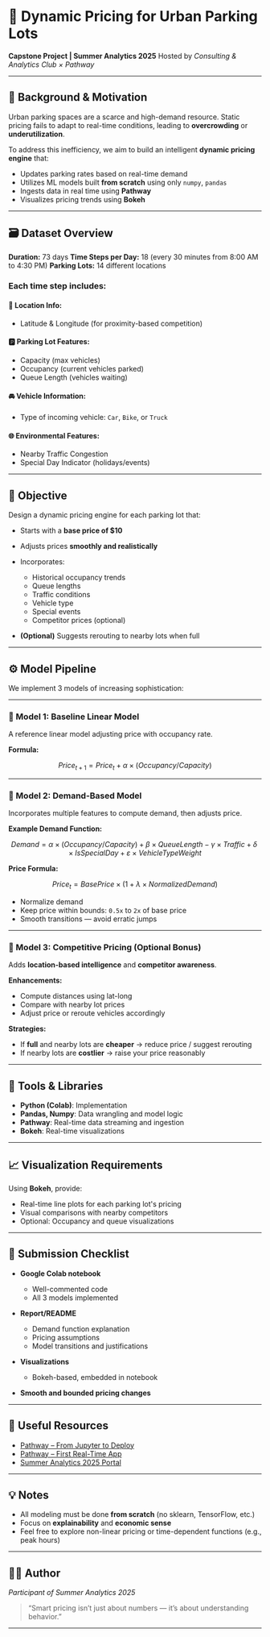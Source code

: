# 🚗 Dynamic Pricing for Urban Parking Lots

**Capstone Project | Summer Analytics 2025**
Hosted by *Consulting & Analytics Club × Pathway*

---

## 🧠 Background & Motivation

Urban parking spaces are a scarce and high-demand resource. Static pricing fails to adapt to real-time conditions, leading to **overcrowding** or **underutilization**.

To address this inefficiency, we aim to build an intelligent **dynamic pricing engine** that:

* Updates parking rates based on real-time demand
* Utilizes ML models built **from scratch** using only `numpy`, `pandas`
* Ingests data in real time using **Pathway**
* Visualizes pricing trends using **Bokeh**

---

## 🗃️ Dataset Overview

**Duration:** 73 days
**Time Steps per Day:** 18 (every 30 minutes from 8:00 AM to 4:30 PM)
**Parking Lots:** 14 different locations

### Each time step includes:

#### 📍 Location Info:

* Latitude & Longitude (for proximity-based competition)

#### 🅿️ Parking Lot Features:

* Capacity (max vehicles)
* Occupancy (current vehicles parked)
* Queue Length (vehicles waiting)

#### 🚘 Vehicle Information:

* Type of incoming vehicle: `Car`, `Bike`, or `Truck`

#### 🌐 Environmental Features:

* Nearby Traffic Congestion
* Special Day Indicator (holidays/events)

---

## 🎯 Objective

Design a dynamic pricing engine for each parking lot that:

* Starts with a **base price of \$10**
* Adjusts prices **smoothly and realistically**
* Incorporates:

  * Historical occupancy trends
  * Queue lengths
  * Traffic conditions
  * Vehicle type
  * Special events
  * Competitor prices (optional)
* **(Optional)** Suggests rerouting to nearby lots when full

---

## ⚙️ Model Pipeline

We implement 3 models of increasing sophistication:

---

### 🔹 Model 1: Baseline Linear Model

A reference linear model adjusting price with occupancy rate.

**Formula:**

```math
Price_{t+1} = Price_t + α × (Occupancy / Capacity)
```

---

### 🔸 Model 2: Demand-Based Model

Incorporates multiple features to compute demand, then adjusts price.

**Example Demand Function:**

```math
Demand = α × (Occupancy / Capacity) + β × QueueLength − γ × Traffic + δ × IsSpecialDay + ε × VehicleTypeWeight
```

**Price Formula:**

```math
Price_t = BasePrice × (1 + λ × NormalizedDemand)
```

* Normalize demand
* Keep price within bounds: `0.5x` to `2x` of base price
* Smooth transitions — avoid erratic jumps

---

### 🔺 Model 3: Competitive Pricing (Optional Bonus)

Adds **location-based intelligence** and **competitor awareness**.

**Enhancements:**

* Compute distances using lat-long
* Compare with nearby lot prices
* Adjust price or reroute vehicles accordingly

**Strategies:**

* If **full** and nearby lots are **cheaper** → reduce price / suggest rerouting
* If nearby lots are **costlier** → raise your price reasonably

---

## 🧩 Tools & Libraries

* **Python (Colab)**: Implementation
* **Pandas, Numpy**: Data wrangling and model logic
* **Pathway**: Real-time data streaming and ingestion
* **Bokeh**: Real-time visualizations

---

## 📈 Visualization Requirements

Using **Bokeh**, provide:

* Real-time line plots for each parking lot's pricing
* Visual comparisons with nearby competitors
* Optional: Occupancy and queue visualizations

---

## 📝 Submission Checklist

* **Google Colab notebook**

  * Well-commented code
  * All 3 models implemented
* **Report/README**

  * Demand function explanation
  * Pricing assumptions
  * Model transitions and justifications
* **Visualizations**

  * Bokeh-based, embedded in notebook
* **Smooth and bounded pricing changes**

---

## 🔗 Useful Resources

* [Pathway – From Jupyter to Deploy](https://pathway.com/developers/user-guide/deployment/from-jupyter-to-deploy/)
* [Pathway – First Real-Time App](https://pathway.com/developers/user-guide/introduction/first_realtime_app_with_pathway/)
* [Summer Analytics 2025 Portal](https://www.caciitg.com/sa/course25/)

---

## 💡 Notes

* All modeling must be done **from scratch** (no sklearn, TensorFlow, etc.)
* Focus on **explainability** and **economic sense**
* Feel free to explore non-linear pricing or time-dependent functions (e.g., peak hours)

---

## 👨‍💻 Author

*Participant of Summer Analytics 2025*

> “Smart pricing isn’t just about numbers — it’s about understanding behavior.”

---

